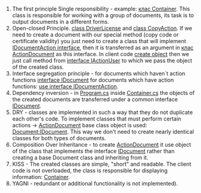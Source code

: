 1) The first principle Single responsibility - example: [клас Container](./Container.cs).
   This class is responsible for working with a group of documents, its task is to output documents in a different forms.
2) Open-closed Principle. [class DriverLicense](./DriverLicenseAction.cs) and [class CopyAction](./CopyAction.cs).
   If we need to create a document with our special method (copy code or certificate validity)
   you just need to create a class that will implement [IDocumentAction interface](./IDocumentAction.cs), then it is transferred
    as an argument in [клас ActionDocument](./ActionDocument.cs) as this interface. In client code [create object](./Program.cs)
   then we just call method from [interface IActionUser](./IActionUser.cs)  to which we pass the object of the created class.
3) Interface segregation principle - for documents which haven`t action functions [interface IDocument](./IDocument.cs)
   for documents which have action functions: [use interface IDocumentAction](./IDocumentAction.cs).
4) Dependency inversion - in [Program.cs](./Program.cs) inside [Container.cs](./Container.cs) the objects of the created documents are transferred under a common interface [IDocument](./IDocument.cs).
5) DRY - classes are implemented in such a way that they do not duplicate each other's code. To implement classes that must perform certain actions ->  [ActionDocument](./ActionDocument.cs) base class object is used: [Document:IDocument](./Document.cs).
   This way we don't need to create nearly identical classes for both types of documents.
6) Composition Over Inheritance - to create [ActionDocument](./ActionDocument.cs) it use object of the class that implements the interface [IDocument](./IDocument.cs) rather than creating a base Document class and inheriting from it.
7) KISS - The created classes are simple, "short" and readable. The client code is not overloaded, the class is responsible for displaying information: [Container](./Container.cs).
8) YAGNI - redundant or additional functionality is not implemented). 